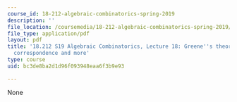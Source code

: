```yaml
---
course_id: 18-212-algebraic-combinatorics-spring-2019
description: ''
file_location: /coursemedia/18-212-algebraic-combinatorics-spring-2019/bc3de8ba2d1d96f093948eaa6f3b9e93_MIT18_212S19_lec18.pdf
file_type: application/pdf
layout: pdf
title: '18.212 S19 Algebraic Combinatorics, Lecture 18: Greene''s theorem vs Schensted
  correspondence and more'
type: course
uid: bc3de8ba2d1d96f093948eaa6f3b9e93

---
```

None